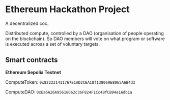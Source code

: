 # Ethereum Hackathon Project

A decentralized coc.

Distributed compute, controlled by a DAO (organisation of people operating on the blockchain). So DAO members will vote on what program or software is executed across a set of voluntary targets.

## Smart contracts

**Ethereum Sepolia Testnet**

ComputeToken: `0x822231411767E1AD2CEA18f138069E8065A6B4d3`

ComputeDAO: `0xEa6A26A95618062c36F824F1Cc48fCB94e1Adb1a`